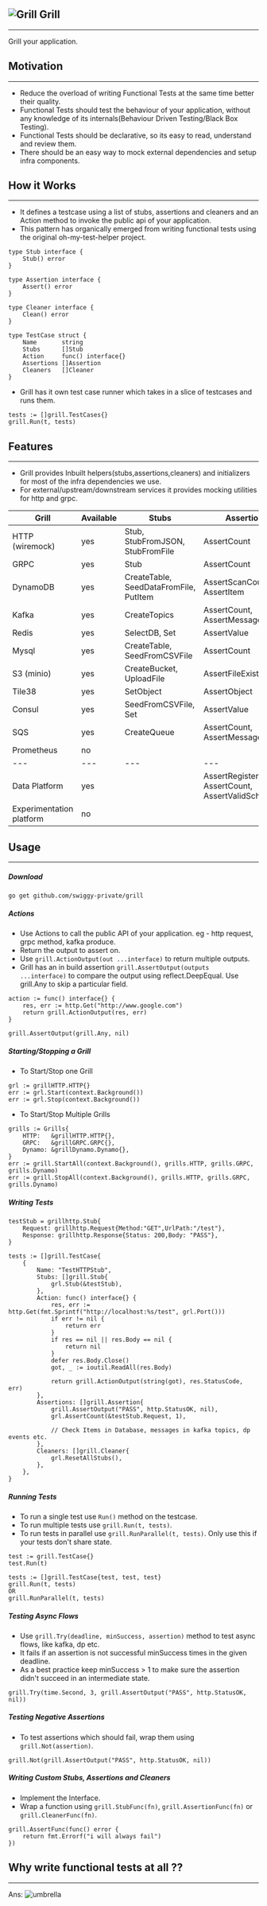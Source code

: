 ![Grill](https://image.flaticon.com/icons/png/128/114/114873.png) **Grill**
---
---
Grill your application.

## Motivation
* * *
* Reduce the overload of writing Functional Tests at the same time better their quality.
* Functional Tests should test the behaviour of your application, without any knowledge of its internals(Behaviour Driven Testing/Black Box Testing).
* Functional Tests should be declarative, so its easy to read, understand and review them.
* There should be an easy way to mock external dependencies and setup infra components.


## How it Works
* * *
* It defines a testcase using a list of stubs, assertions and cleaners and an Action method to invoke the public api of your application.
* This pattern has organically emerged from writing functional tests using the original oh-my-test-helper project.
```
type Stub interface {
	Stub() error
}

type Assertion interface {
	Assert() error
}

type Cleaner interface {
	Clean() error
}

type TestCase struct {
	Name       string
	Stubs      []Stub
	Action     func() interface{}
	Assertions []Assertion
	Cleaners   []Cleaner
}
```

* Grill has it own test case runner which takes in a slice of testcases and runs them.
```	
tests := []grill.TestCases{}
grill.Run(t, tests)
```

## Features
* * *
* Grill provides Inbuilt helpers(stubs,assertions,cleaners) and initializers for most of the infra dependencies we use.
* For external/upstream/downstream services it provides mocking utilities for http and grpc.


| Grill                    | Available | Stubs                                  | Assertions  | Cleaners                     |
|--------------------------|---|----------------------------------------|---|------------------------------|
| HTTP (wiremock)          | yes | Stub, StubFromJSON, StubFromFile       | AssertCount  | ResetAllStubs                |
| GRPC                     | yes | Stub                                   | AssertCount | ResetAllStubs                |
| DynamoDB                 | yes | CreateTable, SeedDataFromFile, PutItem | AssertScanCount, AssertItem  | DeleteTable, DeleteItem      |
| Kafka                    | yes | CreateTopics                           | AssertCount, AssertMessageCount | DeleteTopics                 |
| Redis                    | yes | SelectDB, Set                          | AssertValue | FlushDB                      |
| Mysql                    | yes | CreateTable, SeedFromCSVFile           | AssertCount | DeleteTable                  |
| S3 (minio)               | yes | CreateBucket, UploadFile               | AssertFileExists | DeleteBucket, DeleteAllFiles |
| Tile38                   | yes | SetObject                              | AssertObject  | FlushDB                      |
| Consul                   | yes| SeedFromCSVFile, Set                   | AssertValue | DeleteAllKeys                |
| SQS                      | yes| CreateQueue                            | AssertCount, AssertMessageCount | DeleteQueues                 |
| Prometheus               | no |                                        |  |                              | 
| ---                      |---| ---                                    |---| ---                          |
| Data Platform            | yes |                                        | AssertRegisteredApps, AssertCount, AssertValidSchema | FlushAllEvents               | 
| Experimentation platform | no|                                        | |                              |

 
## Usage 
* * *
##### Download
```
go get github.com/swiggy-private/grill
```

##### Actions

* Use Actions to call the public API of your application. eg - http request, grpc method, kafka produce.
* Return the output to assert on.
* Use `grill.ActionOutput(out ...interface)` to return multiple outputs.
* Grill has an in build assertion `grill.AssertOutput(outputs ...interface)` to compare the output using reflect.DeepEqual. Use grill.Any to skip a particular field.

```
action := func() interface{} {
    res, err := http.Get("http://www.google.com")
    return grill.ActionOutput(res, err)
}

grill.AssertOutput(grill.Any, nil)
```

##### Starting/Stopping a Grill
* To Start/Stop one Grill 
```
grl := grillHTTP.HTTP{}
err := grl.Start(context.Background())
err := grl.Stop(context.Background())
``` 
* To Start/Stop Multiple Grills 
```
grills := Grills{
    HTTP:   &grillHTTP.HTTP{},
    GRPC:   &grillGRPC.GRPC{},
    Dynamo: &grillDynamo.Dynamo{},
}
err := grill.StartAll(context.Background(), grills.HTTP, grills.GRPC, grills.Dynamo)
err := grill.StopAll(context.Background(), grills.HTTP, grills.GRPC, grills.Dynamo)
``` 

##### Writing Tests
```
testStub = grillhttp.Stub{
    Request: grillhttp.Request{Method:"GET",UrlPath:"/test"},
    Response: grillhttp.Response{Status: 200,Body: "PASS"},
}

tests := []grill.TestCase{
    {
        Name: "TestHTTPStub",
        Stubs: []grill.Stub{
            grl.Stub(&testStub),
        },
        Action: func() interface{} {
            res, err := http.Get(fmt.Sprintf("http://localhost:%s/test", grl.Port()))
            if err != nil {
                return err
            }
            if res == nil || res.Body == nil {
                return nil
            }
            defer res.Body.Close()
            got, _ := ioutil.ReadAll(res.Body)
    
            return grill.ActionOutput(string(got), res.StatusCode, err)
        },
        Assertions: []grill.Assertion{
            grill.AssertOutput("PASS", http.StatusOK, nil),
            grl.AssertCount(&testStub.Request, 1),
            
            // Check Items in Database, messages in kafka topics, dp events etc.
        },
        Cleaners: []grill.Cleaner{
            grl.ResetAllStubs(),
        },
    },
}
```
##### Running Tests
* To run a single test use `Run()` method on the testcase.
* To run multiple tests use `grill.Run(t, tests)`.
* To run tests in parallel use `grill.RunParallel(t, tests)`. Only use this if your tests don't share state. 
```
test := grill.TestCase{}
test.Run(t)

tests := []grill.TestCase{test, test, test}
grill.Run(t, tests) 
OR
grill.RunParallel(t, tests)
```


##### Testing Async Flows
* Use `grill.Try(deadline, minSuccess, assertion)` method to test async flows, like kafka, dp etc.
* It fails if an assertion is not successful minSuccess times in the given deadline.
* As a best practice keep minSuccess > 1 to make sure the assertion didn't succeed in an intermediate state.
```
grill.Try(time.Second, 3, grill.AssertOutput("PASS", http.StatusOK, nil))
```

##### Testing Negative Assertions
* To test assertions which should fail, wrap them using `grill.Not(assertion)`.
```
grill.Not(grill.AssertOutput("PASS", http.StatusOK, nil))
```

##### Writing Custom Stubs, Assertions and Cleaners
* Implement the Interface.
* Wrap a function using `grill.StubFunc(fn)`, `grill.AssertionFunc(fn)` or `grill.CleanerFunc(fn)`.
```
grill.AssertFunc(func() error {
    return fmt.Errorf("i will always fail")
}) 

```
## Why write functional tests at all ??
* * *
Ans:
![umbrella](https://media.tenor.com/images/74be340020f6b91b66065b51abae7a76/tenor.gif)


